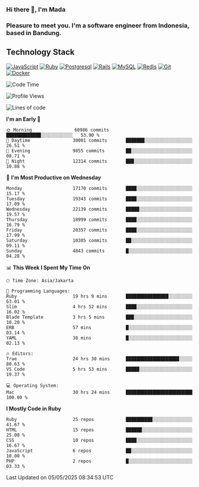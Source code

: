 ### Hi there 👋, I'm Mada
### Pleasure to meet you. I'm a software engineer from Indonesia, based in Bandung.

## Technology Stack

[![JavaScript](https://img.shields.io/badge/-JavaScript-%23F7DF1C?style=flat-square&logo=javascript&logoColor=000000&labelColor=%23F7DF1C&color=%23FFCE5A)](https://www.javascript.com/)
[![Ruby](https://img.shields.io/badge/Ruby-CC342D?style=flat-square&logo=ruby&logoColor=white)](https://www.ruby-lang.org/en/)
[![Postgresql](https://img.shields.io/badge/PostgreSQL-316192?style=flat-square&logo=postgresql&logoColor=ffffff)](https://www.postgresql.org/)
[![Rails](https://img.shields.io/badge/Ruby_on_Rails-CC0000?style=flat-square&logo=ruby-on-rails&logoColor=white)](https://rubyonrails.org/)
[![MySQL](https://img.shields.io/badge/-MySQL-4479A1?style=flat-square&logo=MySQL&logoColor=ffffff)](https://www.mysql.com/)
[![Redis](https://img.shields.io/badge/-Redis-DC382D?style=flat-square&logo=Redis&logoColor=ffffff)](https://redis.io/)
[![Git](https://img.shields.io/badge/-Git-%23F05032?style=flat-square&logo=git&logoColor=%23ffffff)](https://git-scm.com/)
[![Docker](https://img.shields.io/badge/-Docker-2496ED?style=flat-square&logo=docker&logoColor=ffffff)](https://www.docker.com/)
<!--
**madaarya/madaarya** is a ✨ _special_ ✨ repository because its `README.md` (this file) appears on your GitHub profile.

Here are some ideas to get you started:

- 🔭 I’m currently working on ...
- 🌱 I’m currently learning ...
- 👯 I’m looking to collaborate on ...
- 🤔 I’m looking for help with ...
- 💬 Ask me about ...
- 📫 How to reach me: ...
- 😄 Pronouns: ...
- ⚡ Fun fact: ...
-->
<!--START_SECTION:waka-->
![Code Time](http://img.shields.io/badge/Code%20Time-7%2C264%20hrs%2058%20mins-blue)

![Profile Views](http://img.shields.io/badge/Profile%20Views-0-blue)

![Lines of code](https://img.shields.io/badge/From%20Hello%20World%20I%27ve%20Written-50.9%20million%20lines%20of%20code-blue)

**I'm an Early 🐤** 

```text
🌞 Morning                60986 commits       █████████████░░░░░░░░░░░░   53.90 % 
🌆 Daytime                30001 commits       ███████░░░░░░░░░░░░░░░░░░   26.51 % 
🌃 Evening                9855 commits        ██░░░░░░░░░░░░░░░░░░░░░░░   08.71 % 
🌙 Night                  12314 commits       ███░░░░░░░░░░░░░░░░░░░░░░   10.88 % 
```
📅 **I'm Most Productive on Wednesday** 

```text
Monday                   17170 commits       ████░░░░░░░░░░░░░░░░░░░░░   15.17 % 
Tuesday                  19343 commits       ████░░░░░░░░░░░░░░░░░░░░░   17.09 % 
Wednesday                22139 commits       █████░░░░░░░░░░░░░░░░░░░░   19.57 % 
Thursday                 18999 commits       ████░░░░░░░░░░░░░░░░░░░░░   16.79 % 
Friday                   20357 commits       ████░░░░░░░░░░░░░░░░░░░░░   17.99 % 
Saturday                 10305 commits       ██░░░░░░░░░░░░░░░░░░░░░░░   09.11 % 
Sunday                   4843 commits        █░░░░░░░░░░░░░░░░░░░░░░░░   04.28 % 
```


📊 **This Week I Spent My Time On** 

```text
🕑︎ Time Zone: Asia/Jakarta

💬 Programming Languages: 
Ruby                     19 hrs 9 mins       ████████████████░░░░░░░░░   63.01 % 
Slim                     4 hrs 52 mins       ████░░░░░░░░░░░░░░░░░░░░░   16.02 % 
Blade Template           3 hrs 5 mins        ███░░░░░░░░░░░░░░░░░░░░░░   10.20 % 
ERB                      57 mins             █░░░░░░░░░░░░░░░░░░░░░░░░   03.14 % 
YAML                     38 mins             █░░░░░░░░░░░░░░░░░░░░░░░░   02.13 % 

🔥 Editors: 
Trae                     24 hrs 30 mins      ████████████████████░░░░░   80.63 % 
VS Code                  5 hrs 53 mins       █████░░░░░░░░░░░░░░░░░░░░   19.37 % 

💻 Operating System: 
Mac                      30 hrs 24 mins      █████████████████████████   100.00 % 
```

**I Mostly Code in Ruby** 

```text
Ruby                     25 repos            ██████████░░░░░░░░░░░░░░░   41.67 % 
HTML                     15 repos            ██████░░░░░░░░░░░░░░░░░░░   25.00 % 
CSS                      10 repos            ████░░░░░░░░░░░░░░░░░░░░░   16.67 % 
JavaScript               6 repos             ██░░░░░░░░░░░░░░░░░░░░░░░   10.00 % 
PHP                      2 repos             █░░░░░░░░░░░░░░░░░░░░░░░░   03.33 % 
```




 Last Updated on 05/05/2025 08:34:53 UTC
<!--END_SECTION:waka-->
